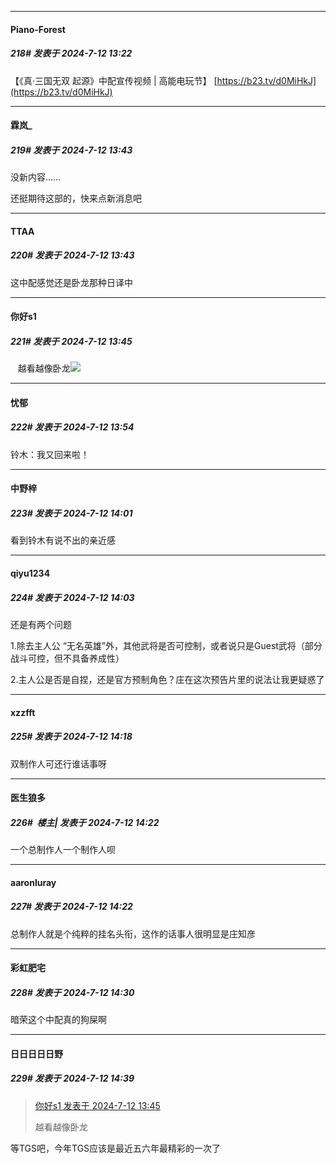 ﻿
*****

####  Piano-Forest  
##### 218#       发表于 2024-7-12 13:22

【《真·三国无双 起源》中配宣传视频 | 高能电玩节】 
[https://b23.tv/d0MiHkJ](https://b23.tv/d0MiHkJ)


*****

####  霖岚_  
##### 219#       发表于 2024-7-12 13:43

没新内容……

还挺期待这部的，快来点新消息吧

*****

####  TTAA  
##### 220#       发表于 2024-7-12 13:43

这中配感觉还是卧龙那种日译中

*****

####  你好s1  
##### 221#       发表于 2024-7-12 13:45

   越看越像卧龙<img src="https://static.saraba1st.com/image/smiley/face2017/068.png" referrerpolicy="no-referrer">


*****

####  忧郁  
##### 222#       发表于 2024-7-12 13:54

铃木：我又回来啦！


*****

####  中野梓  
##### 223#       发表于 2024-7-12 14:01

看到铃木有说不出的亲近感

*****

####  qiyu1234  
##### 224#       发表于 2024-7-12 14:03

还是有两个问题

1.除去主人公 “无名英雄”外，其他武将是否可控制，或者说只是Guest武将（部分战斗可控，但不具备养成性）

2.主人公是否是自捏，还是官方预制角色？庄在这次预告片里的说法让我更疑惑了


*****

####  xzzfft  
##### 225#       发表于 2024-7-12 14:18

双制作人可还行谁话事呀


*****

####  医生狼多  
##### 226#         楼主| 发表于 2024-7-12 14:22

一个总制作人一个制作人呗

*****

####  aaronluray  
##### 227#       发表于 2024-7-12 14:22

总制作人就是个纯粹的挂名头衔，这作的话事人很明显是庄知彦


*****

####  彩虹肥宅  
##### 228#       发表于 2024-7-12 14:30

暗荣这个中配真的狗屎啊


*****

####  日日日日日野  
##### 229#       发表于 2024-7-12 14:39

<blockquote><a href="httphttps://bbs.saraba1st.com/2b/forum.php?mod=redirect&amp;goto=findpost&amp;pid=65562833&amp;ptid=2185578" target="_blank">你好s1 发表于 2024-7-12 13:45</a>

越看越像卧龙</blockquote>
等TGS吧，今年TGS应该是最近五六年最精彩的一次了


